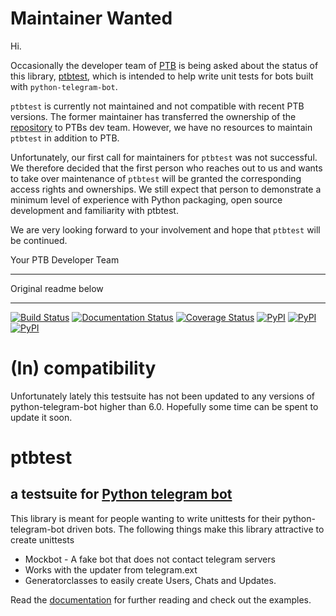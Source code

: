 # Maintainer Wanted

Hi.

Occasionally the developer team of [PTB](https://python-telegram-bot.org) is being asked about the status of this library, [ptbtest](https://pypi.org/project/ptbtest/), which is intended to help write unit tests for bots built with `python-telegram-bot`.

`ptbtest` is currently not maintained and not compatible with recent PTB versions. The former maintainer has transferred the ownership of the [repository](https://github.com/python-telegram-bot/ptbtest) to PTBs dev team. However, we have no resources to maintain `ptbtest` in addition to PTB.

Unfortunately, our first call for maintainers for `ptbtest` was not successful. We therefore decided that the first person who reaches out to us and wants to take over maintenance of `ptbtest` will be granted the corresponding access rights and ownerships. We still expect that person to demonstrate a minimum level of experience with Python packaging, open source development and familiarity with ptbtest.

We are very looking forward to your involvement and hope that `ptbtest` will be continued.

Your PTB Developer Team

---

Original readme below

---

[![Build Status](https://travis-ci.org/Eldinnie/ptbtest.svg?branch=master)](https://travis-ci.org/Eldinnie/ptbtest) [![Documentation Status](https://readthedocs.org/projects/ptbtestsuite/badge/?version=master)](http://ptbtestsuite.readthedocs.io/en/master/?badge=master) [![Coverage Status](https://coveralls.io/repos/github/Eldinnie/ptbtest/badge.svg?branch=master)](https://coveralls.io/github/Eldinnie/ptbtest?branch=master)
[![PyPI](https://img.shields.io/pypi/v/ptbtest.svg)](https://pypi.python.org/pypi/ptbtest) [![PyPI](https://img.shields.io/pypi/pyversions/ptbtest.svg)](https://pypi.python.org/pypi/ptbtest) [![PyPI](https://img.shields.io/pypi/l/ptbtest.svg)](https://pypi.python.org/pypi/ptbtest)

# (In) compatibility
Unfortunately lately this testsuite has not been updated to any versions of python-telegram-bot higher than 6.0. Hopefully some time can be spent to update it soon.

# ptbtest
## a testsuite for [Python telegram bot](https://github.com/python-telegram-bot/python-telegram-bot/)

This library is meant for people wanting to write unittests for their python-telegram-bot driven bots.
The following things make this library attractive to create unittests
* Mockbot - A fake bot that does not contact telegram servers
* Works with the updater from telegram.ext
* Generatorclasses to easily create Users, Chats and Updates.

Read the [documentation](http://ptbtestsuite.readthedocs.io/en/master/?badge=master) for further reading and check out the examples.
